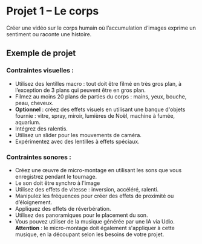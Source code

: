 # Projet 1 – Le corps 

Créer une vidéo sur le corps humain où l’accumulation d’images exprime un sentiment ou raconte une histoire.  

## Exemple de projet  

### Contraintes visuelles :  
- Utilisez des lentilles macro : tout doit être filmé en très gros plan, à l’exception de 3 plans qui peuvent être en gros plan.  
- Filmez au moins 20 plans de parties du corps : mains, yeux, bouche, peau, cheveux.  
- **Optionnel** : créez des effets visuels en utilisant une banque d'objets fournie : vitre, spray, miroir, lumières de Noël, machine à fumée, aquarium.  
- Intégrez des ralentis.  
- Utilisez un slider pour les mouvements de caméra.  
- Expérimentez avec des lentilles à effets spéciaux.  

### Contraintes sonores :  
- Créez une œuvre de micro-montage en utilisant les sons que vous enregistrez pendant le tournage.
- Le son doit être synchro à l'image
- Utilisez des effets de vitesse : inversion, accéléré, ralenti.  
- Manipulez les fréquences pour créer des effets de proximité ou d’éloignement.  
- Appliquez des effets de réverbération.  
- Utilisez des panoramiques pour le placement du son.  
- Vous pouvez utiliser de la musique générée par une IA via Udio. **Attention** : le micro-montage doit également s'appliquer à cette musique, en la découpant selon les besoins de votre projet.  
